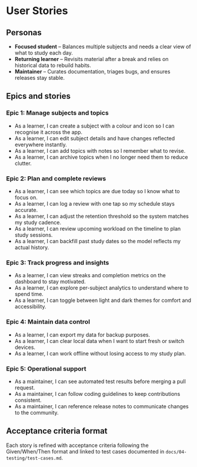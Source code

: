 # User Stories

## Personas
- **Focused student** – Balances multiple subjects and needs a clear view of what to study each day.
- **Returning learner** – Revisits material after a break and relies on historical data to rebuild habits.
- **Maintainer** – Curates documentation, triages bugs, and ensures releases stay stable.

## Epics and stories
### Epic 1: Manage subjects and topics
- As a learner, I can create a subject with a colour and icon so I can recognise it across the app.
- As a learner, I can edit subject details and have changes reflected everywhere instantly.
- As a learner, I can add topics with notes so I remember what to revise.
- As a learner, I can archive topics when I no longer need them to reduce clutter.

### Epic 2: Plan and complete reviews
- As a learner, I can see which topics are due today so I know what to focus on.
- As a learner, I can log a review with one tap so my schedule stays accurate.
- As a learner, I can adjust the retention threshold so the system matches my study cadence.
- As a learner, I can review upcoming workload on the timeline to plan study sessions.
- As a learner, I can backfill past study dates so the model reflects my actual history.

### Epic 3: Track progress and insights
- As a learner, I can view streaks and completion metrics on the dashboard to stay motivated.
- As a learner, I can explore per-subject analytics to understand where to spend time.
- As a learner, I can toggle between light and dark themes for comfort and accessibility.

### Epic 4: Maintain data control
- As a learner, I can export my data for backup purposes.
- As a learner, I can clear local data when I want to start fresh or switch devices.
- As a learner, I can work offline without losing access to my study plan.

### Epic 5: Operational support
- As a maintainer, I can see automated test results before merging a pull request.
- As a maintainer, I can follow coding guidelines to keep contributions consistent.
- As a maintainer, I can reference release notes to communicate changes to the community.

## Acceptance criteria format
Each story is refined with acceptance criteria following the Given/When/Then format and linked to test cases documented in `docs/04-testing/test-cases.md`.
